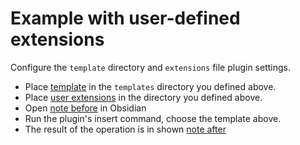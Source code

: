 # Example with user-defined extensions

Configure the `template` directory and `extensions` file plugin settings.

- Place [template](template.md) in the `templates` directory you defined above.
- Place [user extensions](extensions.eta.js) in the directory you defined above.
- Open [note before](note-before.md) in Obsidian
- Run the plugin's insert command, choose the template above.
- The result of the operation is in shown [note after](note-after.md)
